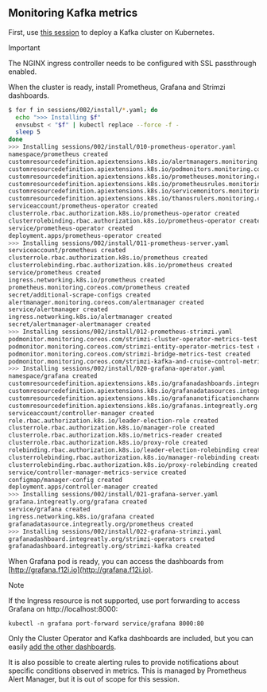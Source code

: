 ## Monitoring Kafka metrics

First, use [this session](/sessions/001) to deploy a Kafka cluster on Kubernetes.

> [!IMPORTANT]
> The NGINX ingress controller needs to be configured with SSL passthrough enabled.

When the cluster is ready, install Prometheus, Grafana and Strimzi dashboards.

```sh
$ for f in sessions/002/install/*.yaml; do
  echo ">>> Installing $f"
  envsubst < "$f" | kubectl replace --force -f -
  sleep 5
done
>>> Installing sessions/002/install/010-prometheus-operator.yaml
namespace/prometheus created
customresourcedefinition.apiextensions.k8s.io/alertmanagers.monitoring.coreos.com created
customresourcedefinition.apiextensions.k8s.io/podmonitors.monitoring.coreos.com created
customresourcedefinition.apiextensions.k8s.io/prometheuses.monitoring.coreos.com created
customresourcedefinition.apiextensions.k8s.io/prometheusrules.monitoring.coreos.com created
customresourcedefinition.apiextensions.k8s.io/servicemonitors.monitoring.coreos.com created
customresourcedefinition.apiextensions.k8s.io/thanosrulers.monitoring.coreos.com created
serviceaccount/prometheus-operator created
clusterrole.rbac.authorization.k8s.io/prometheus-operator created
clusterrolebinding.rbac.authorization.k8s.io/prometheus-operator created
service/prometheus-operator created
deployment.apps/prometheus-operator created
>>> Installing sessions/002/install/011-prometheus-server.yaml
serviceaccount/prometheus created
clusterrole.rbac.authorization.k8s.io/prometheus created
clusterrolebinding.rbac.authorization.k8s.io/prometheus created
service/prometheus created
ingress.networking.k8s.io/prometheus created
prometheus.monitoring.coreos.com/prometheus created
secret/additional-scrape-configs created
alertmanager.monitoring.coreos.com/alertmanager created
service/alertmanager created
ingress.networking.k8s.io/alertmanager created
secret/alertmanager-alertmanager created
>>> Installing sessions/002/install/012-prometheus-strimzi.yaml
podmonitor.monitoring.coreos.com/strimzi-cluster-operator-metrics-test created
podmonitor.monitoring.coreos.com/strimzi-entity-operator-metrics-test created
podmonitor.monitoring.coreos.com/strimzi-bridge-metrics-test created
podmonitor.monitoring.coreos.com/strimzi-kafka-and-cruise-control-metrics-test created
>>> Installing sessions/002/install/020-grafana-operator.yaml
namespace/grafana created
customresourcedefinition.apiextensions.k8s.io/grafanadashboards.integreatly.org created
customresourcedefinition.apiextensions.k8s.io/grafanadatasources.integreatly.org created
customresourcedefinition.apiextensions.k8s.io/grafananotificationchannels.integreatly.org created
customresourcedefinition.apiextensions.k8s.io/grafanas.integreatly.org created
serviceaccount/controller-manager created
role.rbac.authorization.k8s.io/leader-election-role created
clusterrole.rbac.authorization.k8s.io/manager-role created
clusterrole.rbac.authorization.k8s.io/metrics-reader created
clusterrole.rbac.authorization.k8s.io/proxy-role created
rolebinding.rbac.authorization.k8s.io/leader-election-rolebinding created
clusterrolebinding.rbac.authorization.k8s.io/manager-rolebinding created
clusterrolebinding.rbac.authorization.k8s.io/proxy-rolebinding created
service/controller-manager-metrics-service created
configmap/manager-config created
deployment.apps/controller-manager created
>>> Installing sessions/002/install/021-grafana-server.yaml
grafana.integreatly.org/grafana created
service/grafana created
ingress.networking.k8s.io/grafana created
grafanadatasource.integreatly.org/prometheus created
>>> Installing sessions/002/install/022-grafana-strimzi.yaml
grafanadashboard.integreatly.org/strimzi-operators created
grafanadashboard.integreatly.org/strimzi-kafka created
```

When Grafana pod is ready, you can access the dashboards from [http://grafana.f12i.io](http://grafana.f12i.io).

> [!NOTE]  
> If the Ingress resource is not supported, use port forwarding to access Grafana on http://localhost:8000:
> ```shell
> kubectl -n grafana port-forward service/grafana 8000:80
> ```

Only the Cluster Operator and Kafka dashboards are included, but you can easily [add the other dashboards](/sessions/002/install/032-grafana-strimzi.yaml).

It is also possible to create alerting rules to provide notifications about specific conditions observed in metrics.
This is managed by Prometheus Alert Manager, but it is out of scope for this session.
